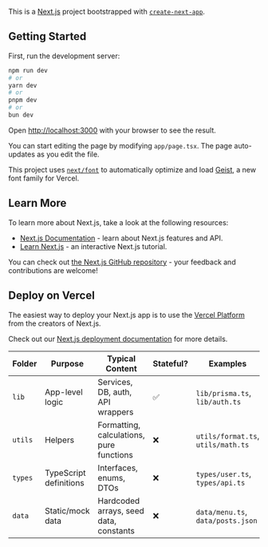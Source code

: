 This is a [Next.js](https://nextjs.org) project bootstrapped with [`create-next-app`](https://nextjs.org/docs/app/api-reference/cli/create-next-app).

## Getting Started

First, run the development server:

```bash
npm run dev
# or
yarn dev
# or
pnpm dev
# or
bun dev
```

Open [http://localhost:3000](http://localhost:3000) with your browser to see the result.

You can start editing the page by modifying `app/page.tsx`. The page auto-updates as you edit the file.

This project uses [`next/font`](https://nextjs.org/docs/app/building-your-application/optimizing/fonts) to automatically optimize and load [Geist](https://vercel.com/font), a new font family for Vercel.

## Learn More

To learn more about Next.js, take a look at the following resources:

- [Next.js Documentation](https://nextjs.org/docs) - learn about Next.js features and API.
- [Learn Next.js](https://nextjs.org/learn) - an interactive Next.js tutorial.

You can check out [the Next.js GitHub repository](https://github.com/vercel/next.js) - your feedback and contributions are welcome!

## Deploy on Vercel

The easiest way to deploy your Next.js app is to use the [Vercel Platform](https://vercel.com/new?utm_medium=default-template&filter=next.js&utm_source=create-next-app&utm_campaign=create-next-app-readme) from the creators of Next.js.

Check out our [Next.js deployment documentation](https://nextjs.org/docs/app/building-your-application/deploying) for more details.


| Folder  | Purpose                | Typical Content                          | Stateful? | Examples                           |
| ------- | ---------------------- | ---------------------------------------- | --------- | ---------------------------------- |
| `lib`   | App-level logic        | Services, DB, auth, API wrappers         | ✅         | `lib/prisma.ts`, `lib/auth.ts`     |
| `utils` | Helpers                | Formatting, calculations, pure functions | ❌         | `utils/format.ts`, `utils/math.ts` |
| `types` | TypeScript definitions | Interfaces, enums, DTOs                  | ❌         | `types/user.ts`, `types/api.ts`    |
| `data`  | Static/mock data       | Hardcoded arrays, seed data, constants   | ❌         | `data/menu.ts`, `data/posts.json`  |

